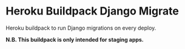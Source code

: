 # Heroku Buildpack Django Migrate

Heroku buildpack to run Django migrations on every deploy.

**N.B. This buildpack is only intended for staging apps.**
